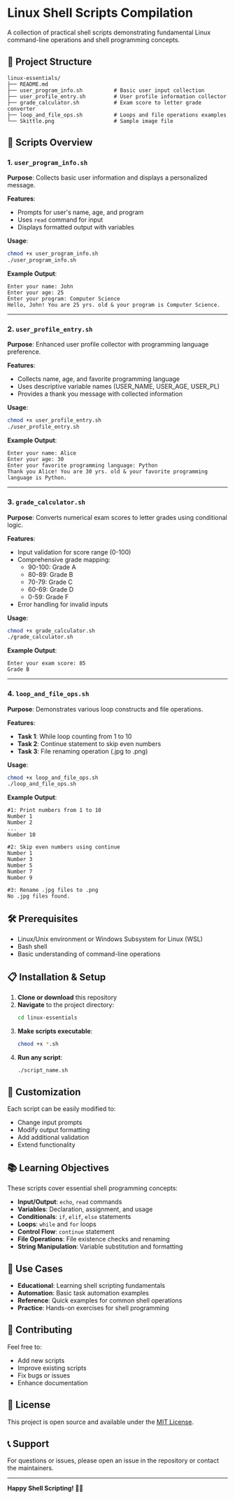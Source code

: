 # Linux Shell Scripts Compilation

A collection of practical shell scripts demonstrating fundamental Linux command-line operations and shell programming concepts.

## 📁 Project Structure

```
linux-essentials/
├── README.md
├── user_program_info.sh          # Basic user input collection
├── user_profile_entry.sh         # User profile information collector
├── grade_calculator.sh           # Exam score to letter grade converter
├── loop_and_file_ops.sh          # Loops and file operations examples
└── Skittle.png                   # Sample image file
```

## 🚀 Scripts Overview

### 1. `user_program_info.sh`
**Purpose**: Collects basic user information and displays a personalized message.

**Features**:
- Prompts for user's name, age, and program
- Uses `read` command for input
- Displays formatted output with variables

**Usage**:
```bash
chmod +x user_program_info.sh
./user_program_info.sh
```

**Example Output**:
```
Enter your name: John
Enter your age: 25
Enter your program: Computer Science
Hello, John! You are 25 yrs. old & your program is Computer Science.
```

---

### 2. `user_profile_entry.sh`
**Purpose**: Enhanced user profile collector with programming language preference.

**Features**:
- Collects name, age, and favorite programming language
- Uses descriptive variable names (USER_NAME, USER_AGE, USER_PL)
- Provides a thank you message with collected information

**Usage**:
```bash
chmod +x user_profile_entry.sh
./user_profile_entry.sh
```

**Example Output**:
```
Enter your name: Alice
Enter your age: 30
Enter your favorite programming language: Python
Thank you Alice! You are 30 yrs. old & your favorite programming language is Python.
```

---

### 3. `grade_calculator.sh`
**Purpose**: Converts numerical exam scores to letter grades using conditional logic.

**Features**:
- Input validation for score range (0-100)
- Comprehensive grade mapping:
  - 90-100: Grade A
  - 80-89: Grade B
  - 70-79: Grade C
  - 60-69: Grade D
  - 0-59: Grade F
- Error handling for invalid inputs

**Usage**:
```bash
chmod +x grade_calculator.sh
./grade_calculator.sh
```

**Example Output**:
```
Enter your exam score: 85
Grade B
```

---

### 4. `loop_and_file_ops.sh`
**Purpose**: Demonstrates various loop constructs and file operations.

**Features**:
- **Task 1**: While loop counting from 1 to 10
- **Task 2**: Continue statement to skip even numbers
- **Task 3**: File renaming operation (.jpg to .png)

**Usage**:
```bash
chmod +x loop_and_file_ops.sh
./loop_and_file_ops.sh
```

**Example Output**:
```
#1: Print numbers from 1 to 10
Number 1
Number 2
...
Number 10

#2: Skip even numbers using continue
Number 1
Number 3
Number 5
Number 7
Number 9

#3: Rename .jpg files to .png
No .jpg files found.
```

## 🛠️ Prerequisites

- Linux/Unix environment or Windows Subsystem for Linux (WSL)
- Bash shell
- Basic understanding of command-line operations

## 📋 Installation & Setup

1. **Clone or download** this repository
2. **Navigate** to the project directory:
   ```bash
   cd linux-essentials
   ```
3. **Make scripts executable**:
   ```bash
   chmod +x *.sh
   ```
4. **Run any script**:
   ```bash
   ./script_name.sh
   ```

## 🔧 Customization

Each script can be easily modified to:
- Change input prompts
- Modify output formatting
- Add additional validation
- Extend functionality

## 📚 Learning Objectives

These scripts cover essential shell programming concepts:

- **Input/Output**: `echo`, `read` commands
- **Variables**: Declaration, assignment, and usage
- **Conditionals**: `if`, `elif`, `else` statements
- **Loops**: `while` and `for` loops
- **Control Flow**: `continue` statement
- **File Operations**: File existence checks and renaming
- **String Manipulation**: Variable substitution and formatting

## 🎯 Use Cases

- **Educational**: Learning shell scripting fundamentals
- **Automation**: Basic task automation examples
- **Reference**: Quick examples for common shell operations
- **Practice**: Hands-on exercises for shell programming

## 🤝 Contributing

Feel free to:
- Add new scripts
- Improve existing scripts
- Fix bugs or issues
- Enhance documentation

## 📄 License

This project is open source and available under the [MIT License](LICENSE).

## 📞 Support

For questions or issues, please open an issue in the repository or contact the maintainers.

---

**Happy Shell Scripting! 🐚✨**
